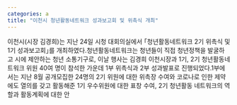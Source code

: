 ```yaml
---
categories: a
title: "이천시 청년활동네트워크 성과보고회 및 위촉식 개최"
---
```

이천시(시장 김경희)는 지난 24일 시청 대회의실에서 ｢청년활동네트워크 2기 위촉식 및 1기 성과보고회｣를 개최하였다.청년활동네트워크는 청년들이 직접 청년정책을 발굴하고 시에 제안하는 청년 소통기구로, 이날 행사는 김경희 이천시장과 1기, 2기 청년활동네트워크 위원 40여 명이 참석한 가운데 1부 위촉식과 2부 성과발표로 진행되었다.1부에서는 지난 8월 공개모집한 24명의 2기 위원에 대한 위촉장 수여와 코로나로 인한 제약에도 열의를 갖고 활동해준 1기 우수위원에 대한 표창 수여, 2기 청년활동 네트워크의 역할과 활동계획에 대한 안